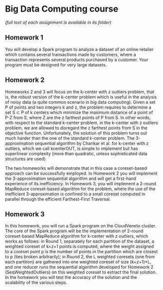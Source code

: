 # Big Data Computing course

*(full text of each assignment is available in its folder)*

## Homework 1

You will develop a Spark program to analyze a dataset of an online retailer which contains several transactions made by customers, where a transaction represents several products purchased by a customer. Your program must be designed for very large datasets.

## Homework 2

Homeworks 2 and 3 will focus on the k-center with z outliers problem, that is, the robust version of the k-center problem which is useful in the analysis of noisy data (a quite common scenario in big data computing). Given a set P of points and two integers k and z, the problem requires to determine a set S ⊂ P of k centers which minimize the maximum distance of a point of P-Z from S, where Z are the z farthest points of P from S. In other words, with respect to the standard k-center problem, in the k-center with z outliers problem, we are allowed to disregard the z farthest points from S in the objective function. Unfortunately, the solution of this problem turns out much harder than the one of the standard k-center problem. The 3-approximation sequential algorithm by Charikar et al. for k-center with z outliers, which we call kcenterOUT, is simple to implement but has superlinear complexity (more than quadratic, unless sophisticated data structures are used).

The two homeworks will demonstrate that in this case a coreset-based approach can be successfully employed. In Homework 2 you will implement the 3-approximation sequential algorithm and will get a first-hand experience of its inefficiency. In Homework 3, you will implement a 2-round MapReduce coreset-based algorithm for the problem, where the use of the inefficient 3-approximation is confined to a small coreset computed in parallel through the efficient Farthest-First Traversal.

## Homework 3

In this homework, you will run a Spark program on the CloudVeneto cluster. The core of the Spark program will be the implementation of 2-round coreset-based MapReduce algorithm for k-center with z outliers, which works as follows: in Round 1, separately for each partition of the dataset, a weighted coreset of k+z+1 points is computed, where the weight assigned to a coreset point p is the number of points in the partition which are closest to p (ties broken arbitrarily); in Round 2, the L weighted coresets (one from each partition) are gathered into one weighted coreset of size (k+z+1)*L, and one reducer runs the sequential algorithm developed for Homework 2 (SeqWeightedOutliers) on this weighted coreset to extract the final solution. In the homework you will test the accuracy of the solution and the scalability of the various steps.